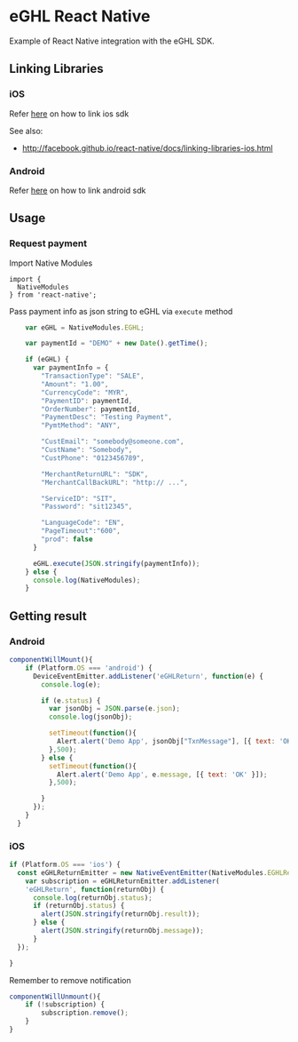 eGHL React Native
=============================
 
Example of React Native integration with the eGHL SDK.


Linking Libraries
------------

### iOS

Refer [here](https://github.com/eGHL/reactnative-eghl/wiki/ios-Linking-libraries) on how to link ios sdk

See also:

- http://facebook.github.io/react-native/docs/linking-libraries-ios.html

### Android 

Refer [here](https://github.com/eGHL/reactnative-eghl/wiki/Android---Linking-libraries) on how to link android sdk

Usage
-----

### Request payment

Import Native Modules

```
import {
  NativeModules
} from 'react-native';
```

Pass payment info as json string to eGHL via `execute` method

```javascript
    var eGHL = NativeModules.EGHL;

    var paymentId = "DEMO" + new Date().getTime();

    if (eGHL) {
      var paymentInfo = {
        "TransactionType": "SALE",
        "Amount": "1.00",
        "CurrencyCode": "MYR",
        "PaymentID": paymentId,
        "OrderNumber": paymentId,
        "PaymentDesc": "Testing Payment",
        "PymtMethod": "ANY",

        "CustEmail": "somebody@someone.com",
        "CustName": "Somebody",
        "CustPhone": "0123456789",

        "MerchantReturnURL": "SDK",
        "MerchantCallBackURL": "http:// ...",

        "ServiceID": "SIT",
        "Password": "sit12345",

        "LanguageCode": "EN",
        "PageTimeout":"600",
        "prod": false      
      }

      eGHL.execute(JSON.stringify(paymentInfo));
    } else {
      console.log(NativeModules);
    }
```

Getting result
-------------

### Android

```javascript
componentWillMount(){
    if (Platform.OS === 'android') {
      DeviceEventEmitter.addListener('eGHLReturn', function(e) {
        console.log(e);

        if (e.status) {
          var jsonObj = JSON.parse(e.json);
          console.log(jsonObj);

          setTimeout(function(){
            Alert.alert('Demo App', jsonObj["TxnMessage"], [{ text: 'OK' }]);
          },500);
        } else {
          setTimeout(function(){
            Alert.alert('Demo App', e.message, [{ text: 'OK' }]);
          },500);

        }
      });
    }
  }
```

### iOS

```javascript
if (Platform.OS === 'ios') {
  const eGHLReturnEmitter = new NativeEventEmitter(NativeModules.EGHLReturn);
    var subscription = eGHLReturnEmitter.addListener(
    'eGHLReturn', function(returnObj) {
      console.log(returnObj.status);
      if (returnObj.status) {
        alert(JSON.stringify(returnObj.result));
      } else {
        alert(JSON.stringify(returnObj.message));
      }
  });

} 
```

Remember to remove notification

```javascript
componentWillUnmount(){
    if (!subscription) {
        subscription.remove();
    }
}
```
